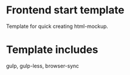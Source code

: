 # Frontend start template
Template for quick creating html-mockup.
# Template includes
gulp, gulp-less, browser-sync
